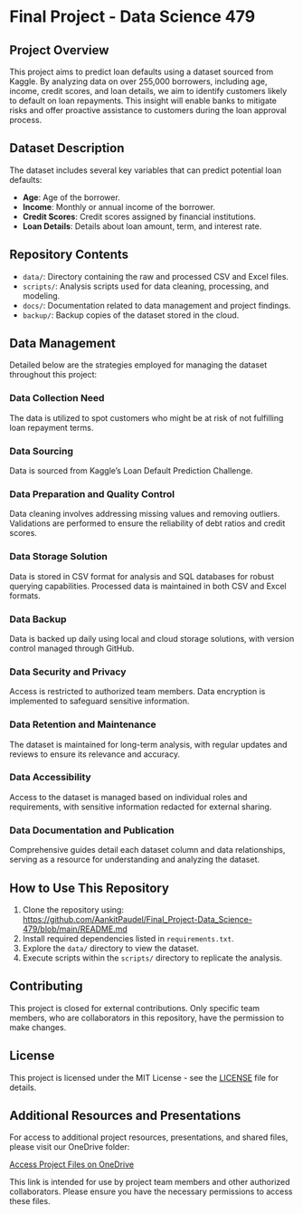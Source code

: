 # Final Project - Data Science 479

## Project Overview
This project aims to predict loan defaults using a dataset sourced from Kaggle. By analyzing data on over 255,000 borrowers, including age, income, credit scores, and loan details, we aim to identify customers likely to default on loan repayments. This insight will enable banks to mitigate risks and offer proactive assistance to customers during the loan approval process.

## Dataset Description
The dataset includes several key variables that can predict potential loan defaults:
- **Age**: Age of the borrower.
- **Income**: Monthly or annual income of the borrower.
- **Credit Scores**: Credit scores assigned by financial institutions.
- **Loan Details**: Details about loan amount, term, and interest rate.

## Repository Contents
- `data/`: Directory containing the raw and processed CSV and Excel files.
- `scripts/`: Analysis scripts used for data cleaning, processing, and modeling.
- `docs/`: Documentation related to data management and project findings.
- `backup/`: Backup copies of the dataset stored in the cloud.

## Data Management
Detailed below are the strategies employed for managing the dataset throughout this project:

### Data Collection Need
The data is utilized to spot customers who might be at risk of not fulfilling loan repayment terms.

### Data Sourcing
Data is sourced from Kaggle’s Loan Default Prediction Challenge.

### Data Preparation and Quality Control
Data cleaning involves addressing missing values and removing outliers. Validations are performed to ensure the reliability of debt ratios and credit scores.

### Data Storage Solution
Data is stored in CSV format for analysis and SQL databases for robust querying capabilities. Processed data is maintained in both CSV and Excel formats.

### Data Backup
Data is backed up daily using local and cloud storage solutions, with version control managed through GitHub.

### Data Security and Privacy
Access is restricted to authorized team members. Data encryption is implemented to safeguard sensitive information.

### Data Retention and Maintenance
The dataset is maintained for long-term analysis, with regular updates and reviews to ensure its relevance and accuracy.

### Data Accessibility
Access to the dataset is managed based on individual roles and requirements, with sensitive information redacted for external sharing.

### Data Documentation and Publication
Comprehensive guides detail each dataset column and data relationships, serving as a resource for understanding and analyzing the dataset.

## How to Use This Repository
1. Clone the repository using:
https://github.com/AankitPaudel/Final_Project-Data_Science-479/blob/main/README.md
2. Install required dependencies listed in `requirements.txt`.
3. Explore the `data/` directory to view the dataset.
4. Execute scripts within the `scripts/` directory to replicate the analysis.

## Contributing
This project is closed for external contributions. Only specific team members, who are collaborators in this repository, have the permission to make changes.

## License
This project is licensed under the MIT License - see the [LICENSE](LICENSE) file for details.

## Additional Resources and Presentations
For access to additional project resources, presentations, and shared files, please visit our OneDrive folder:

[Access Project Files on OneDrive](https://vandalsuidaho-my.sharepoint.com/:f:/g/personal/sshahi_uidaho_edu/EoZqekJVIzlPg8fURb86ekQBn1kmEFsn7B4GPgBhdjh3-A?e=tPr83K)

This link is intended for use by project team members and other authorized collaborators. Please ensure you have the necessary permissions to access these files.
